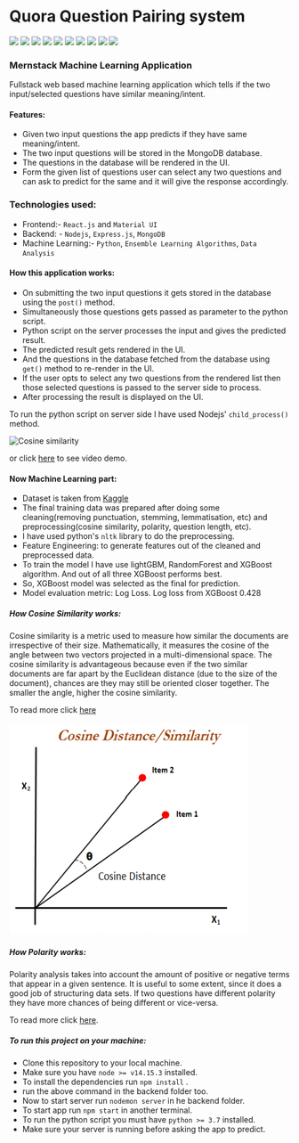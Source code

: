 # Quora Question Pairing system

![](https://img.shields.io/badge/node-v14.15.3-brightgreen)
![](https://img.shields.io/badge/npm-v6.14.9-green)
![](https://img.shields.io/badge/react.js-^17.0.1-lightblue)
![](https://img.shields.io/badge/database-mongoDB-brightgreen)
![](https://img.shields.io/badge/mongoose-^5.11.18-green)
![](https://img.shields.io/badge/express.js-^4.17.1-blue)
![](https://img.shields.io/badge/cors.js-^2.8.5-brown)
![](https://img.shields.io/badge/python-^3.7.7-yellow)
![](https://img.shields.io/badge/Frontend-HTML/CSS/JS-lightgrey)
![](https://img.shields.io/badge/license-MIT-brown)

### Mernstack Machine Learning Application

Fullstack web based machine learning application which tells if the two input/selected questions have similar meaning/intent.

#### Features:

- Given two input questions the app predicts if they have same meaning/intent.
- The two input questions will be stored in the MongoDB database.
- The questions in the database will be rendered in the UI.
- Form the given list of questions user can select any two questions and can ask to predict for the same and it will give the response accordingly.

### Technologies used:

- Frontend:- `React.js` and `Material UI`
- Backend: - `Nodejs`, `Express.js`, `MongoDB`
- Machine Learning:- `Python`, `Ensemble Learning Algorithms`, `Data Analysis`

#### How this application works:

- On submitting the two input questions it gets stored in the database using the `post()` method.
- Simultaneously those questions gets passed as parameter to the python script.
- Python script on the server processes the input and gives the predicted result.
- The predicted result gets rendered in the UI.
- And the questions in the database fetched from the database using `get()` method to re-render in the UI.
- If the user opts to select any two questions from the rendered list then those selected questions is passed to the server side to process.
- After processing the result is displayed on the UI.

To run the python script on server side I have used Nodejs' `child_process()` method.

![Cosine similarity](./images/display.gif)

or click [here](https://www.youtube.com/watch?v=68Nq_IlLZ8o) to see video demo.

#### Now Machine Learning part:

- Dataset is taken from [Kaggle](https://www.kaggle.com/c/quora-question-pairs)
- The final training data was prepared after doing some cleaning(removing punctuation, stemming, lemmatisation, etc) and preprocessing(cosine similarity, polarity, question length, etc).
- I have used python's `nltk` library to do the preprocessing.
- Feature Engineering: to generate features out of the cleaned and preprocessed data.
- To train the model I have use lightGBM, RandomForest and XGBoost algorithm. And out of all three XGBoost performs best.
- So, XGBoost model was selected as the final for prediction.
- Model evaluation metric: Log Loss. Log loss from XGBoost 0.428

##### How Cosine Similarity works:

Cosine similarity is a metric used to measure how similar the documents are irrespective of their size. Mathematically, it measures the cosine of the angle between two vectors projected in a multi-dimensional space. The cosine similarity is advantageous because even if the two similar documents are far apart by the Euclidean distance (due to the size of the document), chances are they may still be oriented closer together. The smaller the angle, higher the cosine similarity.

To read more click [here](https://www.machinelearningplus.com/nlp/cosine-similarity/)

![Cosine similarity](./images/cosine_similarity.PNG)

##### How Polarity works:

Polarity analysis takes into account the amount of positive or negative terms that appear in a given sentence. It is useful to some extent, since it does a good job of structuring data sets.
If two questions have different polarity they have more chances of being different or vice-versa.

To read more click [here](https://www.quora.com/What-is-polarity-and-subjectivity-in-sentiment-analysis).

##### To run this project on your machine:

- Clone this repository to your local machine.
- Make sure you have `node >= v14.15.3` installed.
- To install the dependencies run `npm install` .
- run the above command in the backend folder too.
- Now to start server run `nodemon server` in he backend folder.
- To start app run `npm start` in another terminal.
- To run the python script you must have `python >= 3.7` installed.
- Make sure your server is running before asking the app to predict.
